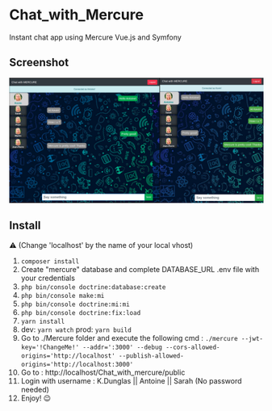 # Chat_with_Mercure
Instant chat app using Mercure Vue.js and Symfony

## Screenshot
![capture_v1.0.0](Screeshot/Capture_V1.0.0.png)

## Install
⚠️ (Change 'localhost' by the name of your local vhost)
1) `composer install`
2) Create "mercure" database and complete DATABASE_URL .env file with your credentials
3) `php bin/console doctrine:database:create`
4) `php bin/console make:mi`
5) `php bin/console doctrine:mi:mi`
6) `php bin/console doctrine:fix:load`
7) `yarn install`
8) dev: `yarn watch` prod: `yarn build`
9) Go to ./Mercure folder and execute the following cmd : `./mercure --jwt-key='!ChangeMe!' --addr=':3000' --debug --cors-allowed-origins='http://localhost' --publish-allowed-origins='http://localhost:3000'`  
10) Go to : http://localhost/Chat_with_mercure/public
9) Login with username : K.Dunglas || Antoine || Sarah (No password needed)
10) Enjoy!  😉